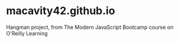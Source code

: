 # macavity42.github.io
Hangman project, from The Modern JavaScript Bootcamp course on O'Reilly Learning
